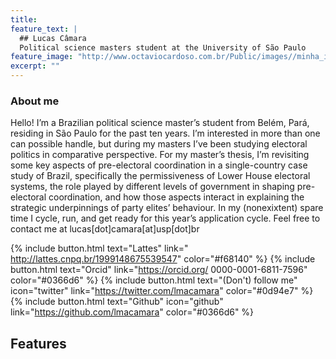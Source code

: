 ```yaml
---
title: 
feature_text: |
  ## Lucas Câmara
  Political science masters student at the University of São Paulo
feature_image: "http://www.octaviocardoso.com.br/Public/images//minha_ilha1.jpg"
excerpt: ""
---
```


### About me


Hello! I’m a Brazilian political science master’s student from Belém, Pará, residing in São Paulo for the past ten years. I’m interested in more than one can possible handle, but during my masters I’ve been studying electoral politics in comparative perspective. For my master’s thesis, I’m revisiting some key aspects of pre-electoral coordination in a single-country case study of Brazil, specifically the permissiveness of Lower House electoral systems, the role played by different levels of government in shaping pre-electoral coordination, and how those aspects interact in explaining the strategic underpinnings of party elites’ behaviour. In my (nonexixtent) spare time I cycle, run, and get ready for this year’s application cycle. Feel free to contact me at lucas[dot]camara[at]usp[dot]br

{% include button.html text="Lattes" link=" http://lattes.cnpq.br/1999148675539547" color="#f68140" %} {% include button.html text="Orcid" link="https://orcid.org/
0000-0001-6811-7596" color="#0366d6" %} {% include button.html text="(Don't) follow me" icon="twitter" link="https://twitter.com/lmacamara" color="#0d94e7" %} {% include button.html text="Github" icon="github" link="https://github.com/lmacamara" color="#0366d6" %}

## Features

